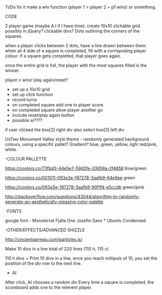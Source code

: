 ToDo
fix it
make a win function (player 1 > player 2 = p1 wins) or something.




CODE

2 player game (maybe A.I if I have time).
create 10x10 clickable grid. possibly in jQuery?
clickable divs? Dots outlining the corners of the squares.

when a player clicks between 2 dots, have a line
drawn between them.
when all 4 side of a square is completed, fill with
a corrispoding player colour.
if a square gets completed, that player goes again.

once the entire grid is full, the player with the most 
squares filled is the winner.

player x wins! play again/reset?


  - set up a 10x10 grid
  - set up click function
  - record turns
  - on completed square add one to player score
  - on completed square allow player another go
  - include reset/play again button
  -  possible ai????
 

if user clicked the box[2] right div also select box[3] left div






UsTwo Monument Valley style theme - 
randomly generated background colours,
using a specific pallet? Gradient? 
blue, green, yellow, light red/pink, white.

-COLOUR PALLETTE

https://coolors.co/73fbd3-44e5e7-59d2fe-33658a-2f4858   blue/green

https://coolors.co/001011-093a3e-197278-3aafb9-64e9ee  green

https://coolors.co/093a3e-197278-3aafb9-90f1f4-e5ccdb  green/pink

http://stackoverflow.com/questions/43044/algorithm-to-randomly-generate-an-aesthetically-pleasing-color-palette

-FONTS

google font - Monsterrat
              Fjalla One
              Josefin Sans *
              Ubuntu Condensed


-OTHER/EFFECTS/ADVANCED SHIZZLE

http://vincentgarreau.com/particles.js/



Make 10 divs in a line
total of 220 lines (110 h, 110 v)

110 h divs = Print 10 divs in a line, once you reach miltipuls of 10, you set the position of the div row to the next line.


- AI

After click, AI chooses a random div
Every time a square is completed, the scoreboard adds one to the relevent player.










